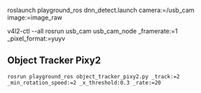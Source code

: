 roslaunch playground_ros dnn_detect.launch camera:=/usb_cam image:=image_raw

v4l2-ctl --all
rosrun usb_cam usb_cam_node _framerate:=1 _pixel_format:=yuyv

## Object Tracker Pixy2
`rosrun playground_ros object_tracker_pixy2.py _track:=2 _min_rotation_speed:=2 _x_threshold:0.3 _rate:=20`
